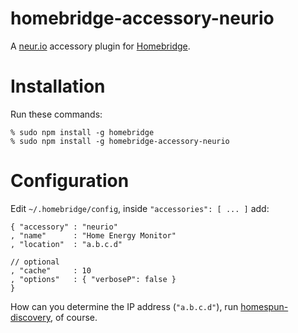 # homebridge-accessory-neurio
A [neur.io](http://neur.io) accessory plugin for [Homebridge](https://github.com/nfarina/homebridge).

# Installation
Run these commands:

    % sudo npm install -g homebridge
    % sudo npm install -g homebridge-accessory-neurio

# Configuration
Edit `~/.homebridge/config`, inside `"accessories": [ ... ]` add:

    { "accessory" : "neurio"
    , "name"      : "Home Energy Monitor"
    , "location"  : "a.b.c.d"

    // optional
    , "cache"     : 10
    , "options"   : { "verboseP": false }
    }

How can you determine the IP address (`"a.b.c.d"`),
run [homespun-discovery](https://github.com/homespun/homespun-discovery),
of course.
